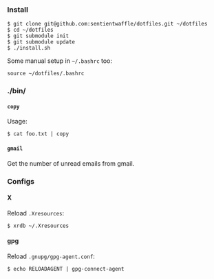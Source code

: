 ### Install

    $ git clone git@github.com:sentientwaffle/dotfiles.git ~/dotfiles
    $ cd ~/dotfiles
    $ git submodule init
    $ git submodule update
    $ ./install.sh

Some manual setup in `~/.bashrc` too:

    source ~/dotfiles/.bashrc

### ./bin/
#### `copy`
Usage:

    $ cat foo.txt | copy

#### `gmail`
Get the number of unread emails from gmail.

### Configs
#### X

Reload `.Xresources`:

    $ xrdb ~/.Xresources

#### gpg

Reload `.gnupg/gpg-agent.conf`:

    $ echo RELOADAGENT | gpg-connect-agent

